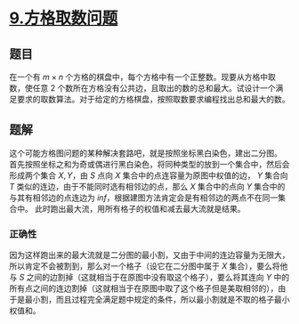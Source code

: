 # [$9.$方格取数问题](https://www.luogu.org/problemnew/show/P2774)
## 题目
在一个有 $m\times n$ 个方格的棋盘中，每个方格中有一个正整数。现要从方格中取数，使任意 $2$ 个数所在方格没有公共边，且取出的数的总和最大。试设计一个满足要求的取数算法。对于给定的方格棋盘，按照取数要求编程找出总和最大的数。
## 题解
这个可能方格图问题的某种解决套路吧，就是按照坐标黑白染色，建出二分图。
首先按照坐标之和为奇或偶进行黑白染色，将同种类型的放到一个集合中，然后会形成两个集合 $X, Y$，由 $S$ 点向 $X$ 集合中的点连容量为原图中权值的边， $Y$ 集合向 $T$ 类似的连边，由于不能同时选有相邻边的点，那么 $X$ 集合中的点向 $Y$ 集合中的与其有相邻边的点连边为 $inf$，根据建图方法肯定会是有相邻边的两点不在同一集合中。
此时跑出最大流，用所有格子的权值和减去最大流就是结果。
### 正确性
因为这样跑出来的最大流就是二分图的最小割，又由于中间的连边容量为无限大，所以肯定不会被割到，那么对一个格子（设它在二分图中属于 $X$ 集合），要么将他与 $S$ 之间的边割掉（这就相当于在原图中没有取这个格子），要么将其连向 $Y$ 中的所有点之间的连边割掉（这就相当于在原图中取了这个格子但是美取相邻的），由于是最小割，而且过程完全满足题中规定的条件，所以最小割就是不取的格子最小权值和。
